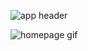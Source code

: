 ![app header](https://dev-to-uploads.s3.amazonaws.com/uploads/articles/dz1r4zxnc69bzwl0jfkp.png)


![homepage gif](https://dev-to-uploads.s3.amazonaws.com/uploads/articles/kc2qpz9l3aix8h1kxfq8.gif)



